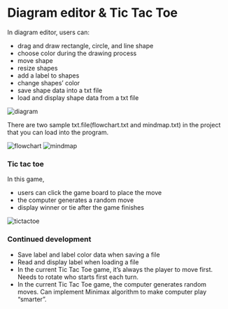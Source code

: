 # Diagram editor & Tic Tac Toe

In diagram editor, users can:

- drag and draw rectangle, circle, and line shape
- choose color during the drawing process
- move shape
- resize shapes
- add a label to shapes
- change shapes’ color
- save shape data into a txt file
- load and display shape data from a txt file

![diagram](https://github.com/erinchocolate/build-my-own-x/blob/master/GUI/Java-diagram-editor/demo.gif)

There are two sample txt.file(flowchart.txt and mindmap.txt) in the project that you can load into the program.

![flowchart](https://github.com/erinchocolate/build-my-own-x/blob/master/GUI/Java-diagram-editor/flowchart.PNG.png)
![mindmap](https://github.com/erinchocolate/build-my-own-x/blob/master/GUI/Java-diagram-editor/mindmap.PNG.png)


### Tic tac toe

In this game,

- users can click the game board to place the move
- the computer generates a random move
- display winner or tie after the game finishes

![tictactoe](https://github.com/erinchocolate/build-my-own-x/blob/master/GUI/Java-diagram-editor/tictactoe.gif)

### **Continued development**

- Save label and label color data when saving a file
- Read and display label when loading a file
- In the current Tic Tac Toe game, it’s always the player to move first. Needs to rotate who starts first each turn.
- In the current Tic Tac Toe game, the computer generates random moves. Can implement Minimax algorithm to make computer play “smarter”.
